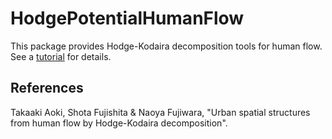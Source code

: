 # HodgePotentialHumanFlow

This package provides Hodge-Kodaira decomposition tools for human flow. See a [tutorial](doc/PotentialInLondon.html) for details.

## References
Takaaki Aoki, Shota Fujishita & Naoya Fujiwara, "Urban spatial structures from human flow by
Hodge-Kodaira decomposition".
